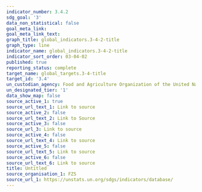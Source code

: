 ```yaml
---
indicator_number: 3.4.2
sdg_goal: '3'
data_non_statistical: false
goal_meta_link: 
goal_meta_link_text: 
graph_title: global_indicators.3-4-2-title
graph_type: line
indicator_name: global_indicators.3-4-2-title
indicator_sort_order: 03-04-02
published: true
reporting_status: complete
target_name: global_targets.3-4-title
target_id: '3.4'
un_custodian_agency: Food and Agriculture Organization of the United Nations (FAO)
un_designated_tier: '1'
data_show_map: false
source_active_1: true
source_url_text_1: Link to source
source_active_2: false
source_url_text_2: Link to Source
source_active_3: false
source_url_3: Link to source
source_active_4: false
source_url_text_4: Link to source
source_active_5: false
source_url_text_5: Link to source
source_active_6: false
source_url_text_6: Link to source
title: Untitled
source_organisation_1: FZS
source_url_1: https://unstats.un.org/sdgs/indicators/database/
---
```

